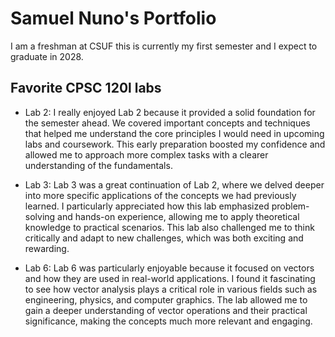 # Samuel Nuno's Portfolio

I am a freshman at CSUF this is currently my first semester and I expect to graduate in 2028.

## Favorite CPSC 120l labs

* Lab 2:
 I really enjoyed Lab 2 because it provided a solid foundation for the semester ahead. We covered important concepts and techniques that helped me understand the core principles I would need in upcoming labs and coursework. This early preparation boosted my confidence and allowed me to approach more complex tasks with a clearer understanding of the fundamentals.

* Lab 3:
 Lab 3 was a great continuation of Lab 2, where we delved deeper into more specific applications of the concepts we had previously learned. I particularly appreciated how this lab emphasized problem-solving and hands-on experience, allowing me to apply theoretical knowledge to practical scenarios. This lab also challenged me to think critically and adapt to new challenges, which was both exciting and rewarding.

* Lab 6:
 Lab 6 was particularly enjoyable because it focused on vectors and how they are used in real-world applications. I found it fascinating to see how vector analysis plays a critical role in various fields such as engineering, physics, and computer graphics. The lab allowed me to gain a deeper understanding of vector operations and their practical significance, making the concepts much more relevant and engaging.
